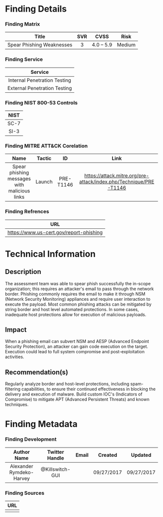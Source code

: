 # Finding Details 

### Finding Matrix
| Title  | SVR  |  CVSS  | Risk |
|:-:|:-:|:-:|:-:|
|  Spear Phishing Weaknesses | 3  | 4.0 – 5.9  |  Medium |

### Finding Service
| Service  |
|:-:|
| Internal Penetration Testing  |
| External Penetration Testing  |

### Finding NIST 800-53 Controls
| NIST  |
|:-:|
| SC-7 |
| SI-3 |


### Finding MITRE ATT&CK Corelation
| Name | Tactic | ID | Link |
|:-:|:-:|:-:|:-:|
| Spear phishing messages with malicious links | Launch | PRE-T1146 | https://attack.mitre.org/pre-attack/index.php/Technique/PRE-T1146 |

### Finding Refrences
| URL |
|:-:|
| https://www.us-cert.gov/report-phishing |

  
# Technical Information

## Description 
The assessment team was able to spear phish successfully the in-scope organization; this requires an attacker's email to pass through the network border. Phishing commonly requires the email to make it through NSM (Network Security Monitoring) appliances and require user interaction to execute the payload. Most common phishing attacks can be mitigated by string border and host level automated protections. In some cases, inadequate host protections allow for execution of malicious payloads. 

## Impact
When a phishing email can subvert NSM and AESP (Advanced Endpoint Security Protection), an attacker can gain code execution on the target. Execution could lead to full system compromise and post-exploitation activities.

## Recommendation(s)
Regularly analyze border and host-level protections, including spam-filtering capabilities, to ensure their continued effectiveness in blocking the delivery and execution of malware. Build custom IOC's (Indicators of Compromise) to mitigate APT (Advanced Persistent Threats) and known techniques. 

# Finding Metadata
### Finding Development
| Author Name | Twitter Handle | Email | Created | Updated |
|:-:|:-:|:-:|:-:|:-:|
| Alexander Rymdeko-Harvey | @Killswitch-GUI |  | 09/27/2017 | 09/27/2017 |

### Finding Sources
| URL | 
|:-:|
|  |

